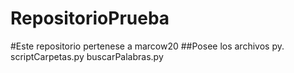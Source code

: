 # RepositorioPrueba
#Este repositorio pertenese a marcow20
##Posee los archivos py.
scriptCarpetas.py
buscarPalabras.py
